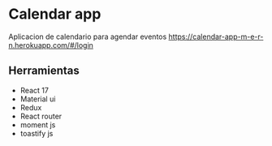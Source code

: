 # Calendar app
Aplicacion de calendario para agendar eventos 
https://calendar-app-m-e-r-n.herokuapp.com/#/login

## Herramientas
+ React 17
+ Material ui
+ Redux
+ React router
+ moment js
+ toastify js

